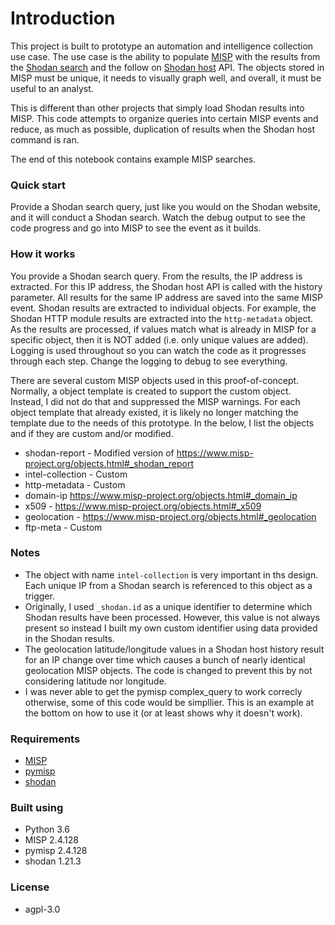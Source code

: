 # Introduction
This project is built to prototype an automation and intelligence collection use case. The use case is the ability  to populate [MISP](https://www.misp-project.org/) with the results from the [Shodan search](https://developer.shodan.io/api) and the follow on [Shodan host](https://developer.shodan.io/api) API. The objects stored in MISP must be unique, it needs to visually graph well, and overall, it must be useful to an analyst. 

This is different than other projects that simply load Shodan results into MISP. This code attempts to organize queries into certain MISP events and reduce, as much as possible, duplication of results when the Shodan host command is ran.

The end of this notebook contains example MISP searches.


### Quick start
Provide a Shodan search query, just like you would on the Shodan website, and it will conduct a Shodan search. Watch the debug output to see the code progress and go into MISP to see the event as it builds.


### How it works
You provide a Shodan search query. From the results, the IP address is extracted. For this IP address, the Shodan host API is called with the history parameter. All results for the same IP address are saved into the same MISP event. Shodan results are extracted to individual objects. For example, the Shodan HTTP module results are extracted into the `http-metadata` object. As the results are processed, if values match what is already in MISP for a specific object, then it is NOT added (i.e. only unique values are added). Logging is used throughout so you can watch the code as it progresses through each step. Change the logging to debug to see everything.

There are several custom MISP objects used in this proof-of-concept. Normally, a object template is created to support the custom object. Instead, I did not do that and suppressed the MISP warnings. For each object template that already existed, it is likely no longer matching the template due to the needs of this prototype. In the below, I list the objects and if they are custom and/or modified.

* shodan-report - Modified version of https://www.misp-project.org/objects.html#_shodan_report
* intel-collection - Custom
* http-metadata  - Custom
* domain-ip  https://www.misp-project.org/objects.html#_domain_ip
* x509 - https://www.misp-project.org/objects.html#_x509
* geolocation -  https://www.misp-project.org/objects.html#_geolocation
* ftp-meta - Custom
 

### Notes
* The object with name `intel-collection` is very important in ths design. Each unique IP from a Shodan search is referenced to this object as a trigger.
* Originally, I used `_shodan.id` as a unique identifier to determine which Shodan results have been processed. However, this value is not always present so instead I built my own custom identifier using data provided in the Shodan results.
* The geolocation latitude/longitude values in a Shodan host history result for an IP change over time which causes a bunch of nearly identical geolocation MISP objects. The code is changed to prevent this by not considering latitude nor longitude.
* I was never able to get the pymisp complex_query to work correcly otherwise, some of this code would be simpllier. This is an example at the bottom on how to use it (or at least shows why it doesn't work).


### Requirements
* [MISP](https://www.misp-project.org/)
* [pymisp](https://pypi.org/project/pymisp/)
* [shodan](https://pypi.org/project/shodan/)

###  Built using 
* Python 3.6
* MISP 2.4.128 
* pymisp 2.4.128
* shodan 1.21.3


### License
* agpl-3.0
